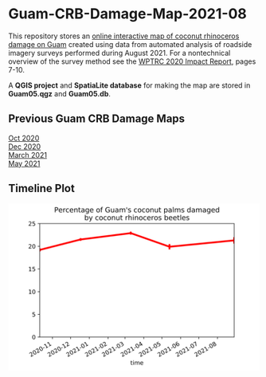 # Guam-CRB-Damage-Map-2021-08

This repository stores an [online interactive map of coconut rhinoceros damage on Guam](https://aubreymoore.github.io/Guam-CRB-Damage-Map-2021-08/webmap) created using data from automated analysis of roadside imagery surveys performed during August 2021. For a nontechnical overview of the survey method see the [WPTRC 2020 Impact Report](https://www.uog.edu/_resources/files/wptrc/2020WPTRCFinal.pdf), pages 7-10.

A **QGIS project** and **SpatiaLite database** for making the map are stored in **Guam05.qgz** and **Guam05.db**.

## Previous Guam CRB Damage Maps

[Oct 2020](https://aubreymoore.github.io/new-crb-damage-map/#11/13.4437/144.7861)<br>
[Dec 2020](https://aubreymoore.github.io/Guam-CRB-damage-map-2020-12/webmap/v1/#11/13.4437/144.7861)<br>
[March 2021](https://aubreymoore.github.io/Guam-CRB-Damage-Map-2021-03/#11/13.4437/144.7861)<br>
[May 2021](https://aubreymoore.github.io/Guam-CRB-Damage-Map-2021-05/webmap/#11/13.4437/144.7861)<br>

## Timeline Plot

![timeline plot](timeline.svg)
